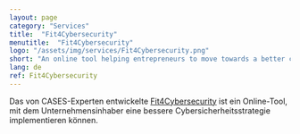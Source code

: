 ```yaml
---
layout: page
category: "Services"
title:  "Fit4Cybersecurity"
menutitle:  "Fit4Cybersecurity"
logo: "/assets/img/services/Fit4Cybersecurity.png"
short: "An online tool helping entrepreneurs to move towards a better cybersecurity strategy."
lang: de
ref: Fit4Cybersecurity
---
```


Das von CASES-Experten entwickelte [Fit4Cybersecurity](http://startup.cases.lu)
ist ein Online-Tool, mit dem Unternehmensinhaber eine bessere
Cybersicherheitsstrategie implementieren können.
